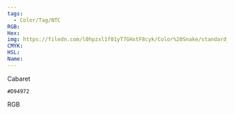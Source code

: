 ```yaml
---
tags:
  - Color/Tag/NTC
RGB:
Hex:
img: https://filedn.com/l0hpzxl1f01yT7GHxtF8cyk/Color%20Snake/standard_csv_to_svg//D94972.svg
CMYK:
HSL:
Name:
---
```

Cabaret
```palette
#D94972
```
RGB
